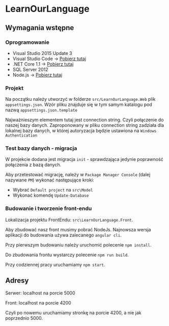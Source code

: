 # LearnOurLanguage
## Wymagania wstępne
### Oprogramowanie
+ Visual Studio 2015 Update 3
+ Visual Studio Code -> [Pobierz tutaj](https://code.visualstudio.com/)
+ .NET Core 1.1 -> [Pobierz tutaj](https://www.microsoft.com/net/download/core#/current)
+ SQL Server 2012
+ Node.js -> [Pobierz tutaj](https://nodejs.org/en/)

### Projekt
Na początku należy utworzyć w folderze `src/LearnOurLanguage.Web` plik `appsettings.json`.
Wzór pliku znajduje się w tym samym katalogu pod nazwą `appsettings.json.template`

Najważnieszym elementem tutaj jest connection string. Czyli połączenie do naszej bazy danych.
Zaproponowany w pliku connection string zadziała dla lokalnej bazy danych, w której autoryzacja będzie
ustawiona na `Windows Authentication`

### Test bazy danych - migracja
W projekcie dodana jest migracja `init` - sprawdzająca jedynie poprawność połączenia z bazą danych.

Aby przetestować migrację, należy w `Package Manager Console` (dalej nazywane `PM`) wykonać następujące kroki:
+ Wybrać `Default project` na `src\Model`
+ Wykonać komendę `Update-Database`

### Budowanie i tworzenie front-endu
Lokalizacja projektu FrontEndu: `src\LearnOurLanguage.Front`.

Aby zbudować nasz front musimy pobrać NodeJs. Najnowsza wersja aplikacji do budowania używa zalecanego `angular cli`.

Przy pierwszym budowaniu należy uruchomić polecenie `npm install`. 

Do zbudowania frontu wystarczy polecenie `npm run build`.

Przy codziennej pracy uruchamiamy `npm start`.

## Adresy
Serwer: localhost na porcie 5000

Front: localhost na porcie 4200

Czyli po nowemu uruchamiamy stronkę na porcie 4200, a nie jak poprzednio 5000.


